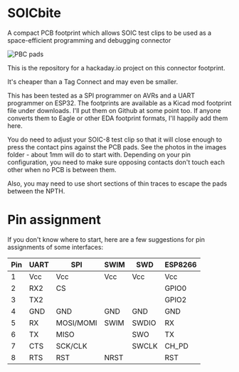 # SOICbite
A compact PCB footprint which allows SOIC test clips to be used as a space-efficient programming and debugging connector

![PBC pads](https://github.com/SimonMerrett/SOICbite/blob/master/images/SOICbite_pads.jpg)

This is the repository for a hackaday.io project on this connector footprint.

It's cheaper than a Tag Connect and may even be smaller. 

This has been tested as a SPI programmer on AVRs and a UART programmer on ESP32. 
The footprints are available as a Kicad mod footprint file under downloads. I'll put them on Github at some point too. If anyone converts them to Eagle or other EDA footprint formats, I'll happily add them here. 

You do need to adjust your SOIC-8 test clip so that it will close enough to press the contact pins against the PCB pads. See the photos in the images folder - about 1mm will do to start with. Depending on your pin configuration, you need to make sure opposing contacts don't touch each other when no PCB is between them. 

Also, you may need to use short sections of thin traces to escape the pads between the NPTH.

# Pin assignment

If you don't know where to start, here are a few suggestions for pin assignments of some interfaces:

| Pin | UART | SPI       | SWIM | SWD   | ESP8266 |
| --- | ---  | ---       | ---  | ---   | ---     |
| 1   | Vcc  | Vcc       | Vcc  | Vcc   | Vcc     |
| 2   | RX2  | CS        |      |       | GPIO0   |
| 3   | TX2  |           |      |       | GPIO2   |
| 4   | GND  | GND       | GND  | GND   | GND     |
| 5   | RX   | MOSI/MOMI | SWIM | SWDIO | RX      |
| 6   | TX   | MISO      |      | SWO   | TX      |
| 7   | CTS  | SCK/CLK   |      | SWCLK | CH_PD   |
| 8   | RTS  | RST       | NRST |       | RST     |
